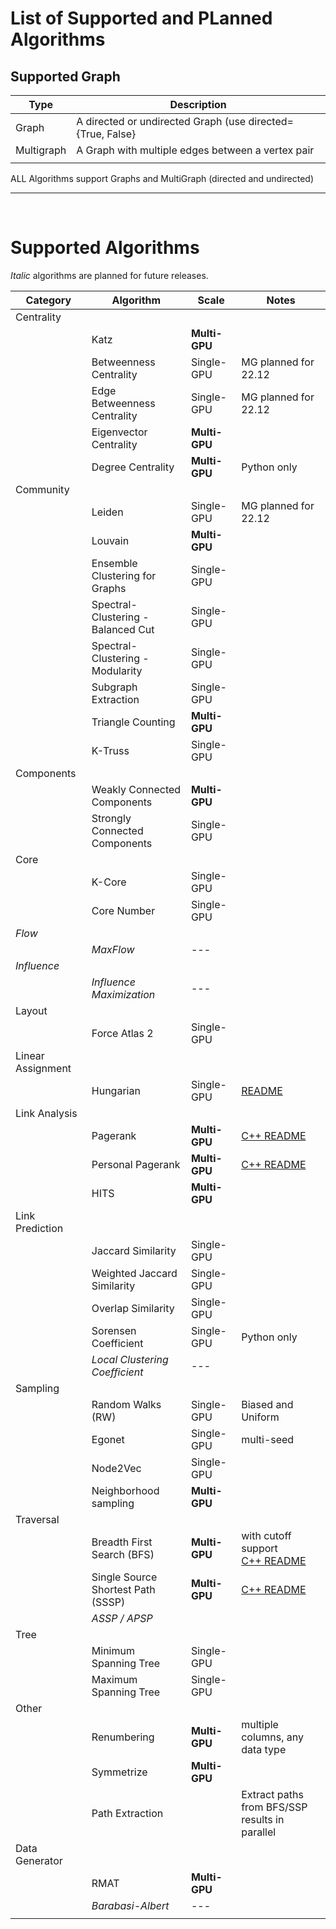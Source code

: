 # List of Supported and PLanned Algorithms





## Supported Graph
| Type            |  Description                                               |
| --------------- | ---------------------------------------------------------- |
| Graph           | A directed or undirected Graph (use directed={True, False} |
| Multigraph      | A Graph with multiple edges between a vertex pair          |
|  |  |

ALL Algorithms support Graphs and MultiGraph (directed and undirected)

----

<br>

# Supported Algorithms
_Italic_ algorithms are planned for future releases.

| Category     | Algorithm                              | Scale         |  Notes              |
| ------------ | -------------------------------------- | ------------- | ------------------- |
| Centrality   |                                        |               |                     |
|              | Katz                                   | __Multi-GPU__ |                     |
|              | Betweenness Centrality                 | Single-GPU    | MG planned for 22.12 |
|              | Edge Betweenness Centrality            | Single-GPU    | MG planned for 22.12 |
|              | Eigenvector Centrality                 | __Multi-GPU__ |                      |
|              | Degree Centrality                      | __Multi-GPU__ | Python only         |
| Community    |                                        |               |                     |
|              | Leiden                                 | Single-GPU    | MG planned for 22.12 |
|              | Louvain                                | __Multi-GPU__ |                     |
|              | Ensemble Clustering for Graphs         | Single-GPU    |                     |
|              | Spectral-Clustering - Balanced Cut     | Single-GPU    |                     |
|              | Spectral-Clustering - Modularity       | Single-GPU    |                     |
|              | Subgraph Extraction                    | Single-GPU    |                     |
|              | Triangle Counting                      | __Multi-GPU__ |                     |
|              | K-Truss                                | Single-GPU    |                     |
| Components   |                                        |               |                     |
|              | Weakly Connected Components            |__Multi-GPU__ |                     |
|              | Strongly Connected Components          | Single-GPU    |                     |
| Core         |                                        |               |                     |
|              | K-Core                                 | Single-GPU    |                     |
|              | Core Number                            | Single-GPU    |                     |
| _Flow_       |                                        |               |                     |
|              | _MaxFlow_                              | ---           |                     |
| _Influence_  |                                        |               |                     |
|              | _Influence Maximization_               | ---           |                     |
| Layout       |                                        |               |                     |
|              | Force Atlas 2                          | Single-GPU    |                     |
| Linear Assignment|                                    |               |                     |
|              | Hungarian                              | Single-GPU    | [README](cpp/src/linear_assignment/README-hungarian.md) |
| Link Analysis|                                        |               |                     |
|              | Pagerank                               | __Multi-GPU__ | [C++ README](cpp/src/centrality/README.md#Pagerank) |
|              | Personal Pagerank                      | __Multi-GPU__ | [C++ README](cpp/src/centrality/README.md#Personalized-Pagerank) |
|              | HITS                                   | __Multi-GPU__ |                     |
| Link Prediction |                                     |               |                     |
|              | Jaccard Similarity                     | Single-GPU    |                     |
|              | Weighted Jaccard Similarity            | Single-GPU    |                     |
|              | Overlap Similarity                     | Single-GPU    |                     |
|              | Sorensen Coefficient                   | Single-GPU    | Python only         |
|              | _Local Clustering Coefficient_         |   ---         |                     |
| Sampling     |                                        |               |                     |
|              | Random Walks (RW)                      | Single-GPU    | Biased and Uniform  |
|              | Egonet                                 | Single-GPU    | multi-seed          |
|              | Node2Vec                               | Single-GPU    |                     |
|              | Neighborhood sampling                  | __Multi-GPU__ |                     |
| Traversal    |                                        |               |                     |
|              | Breadth First Search (BFS)             | __Multi-GPU__ | with cutoff support <br/> [C++ README](cpp/src/traversal/README.md#BFS) |
|              | Single Source Shortest Path (SSSP)     | __Multi-GPU__ | [C++ README](cpp/src/traversal/README.md#SSSP) |
|              | _ASSP / APSP_                          |               |                     |
| Tree         |                                        |               |                     |
|              | Minimum Spanning Tree                  | Single-GPU    |                     |
|              | Maximum Spanning Tree                  | Single-GPU    |                     |
| Other        |                                        |               |                     |
|              | Renumbering                            | __Multi-GPU__ | multiple columns, any data type  |
|              | Symmetrize                             | __Multi-GPU__ |                     |
|              | Path Extraction                        |               | Extract paths from BFS/SSP results in parallel | 
| Data Generator  |                                     |               |                     |
|              | RMAT                                   | __Multi-GPU__ |                     |
|              | _Barabasi-Albert_                      |  ---          |                     |
|  |  |